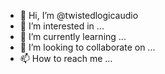 - 👋 Hi, I’m @twistedlogicaudio
- 👀 I’m interested in ...
- 🌱 I’m currently learning ...
- 💞️ I’m looking to collaborate on ...
- 📫 How to reach me ...

<!---
twistedlogicaudio/twistedlogicaudio is a ✨ special ✨ repository because its `README.md` (this file) appears on your GitHub profile.
You can click the Preview link to take a look at your changes.
--->
